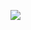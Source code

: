![](https://media.discordapp.net/attachments/848307385365823508/850494536965947432/unknown.png?width=526&height=350)
#
